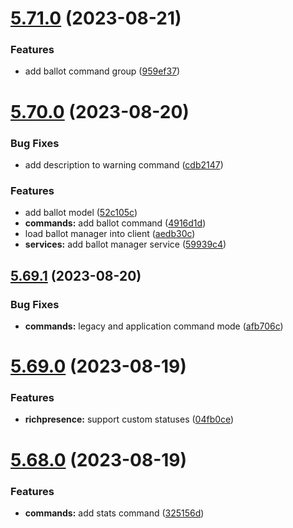 # [5.71.0](https://github.com/onesoft-sudo/sudobot/compare/v5.70.0...v5.71.0) (2023-08-21)


### Features

* add ballot command group ([959ef37](https://github.com/onesoft-sudo/sudobot/commit/959ef378059a664232abac9408626263a35ca100))



# [5.70.0](https://github.com/onesoft-sudo/sudobot/compare/v5.69.1...v5.70.0) (2023-08-20)


### Bug Fixes

* add description to warning command ([cdb2147](https://github.com/onesoft-sudo/sudobot/commit/cdb2147755c04a87df30cc2c83720085c6751a9d))


### Features

* add ballot model ([52c105c](https://github.com/onesoft-sudo/sudobot/commit/52c105c6340cc053a41f526c194c205bfe1164c1))
* **commands:** add ballot command ([4916d1d](https://github.com/onesoft-sudo/sudobot/commit/4916d1d018a62c87ff3808de7ddf1bd5f1fbffda))
* load ballot manager into client ([aedb30c](https://github.com/onesoft-sudo/sudobot/commit/aedb30c061d8beaddc97b0e5a7fc5382db96d52e))
* **services:** add ballot manager service ([59939c4](https://github.com/onesoft-sudo/sudobot/commit/59939c43ca6e006273890e43882496f8165b31c1))



## [5.69.1](https://github.com/onesoft-sudo/sudobot/compare/v5.69.0...v5.69.1) (2023-08-20)


### Bug Fixes

* **commands:** legacy and application command mode ([afb706c](https://github.com/onesoft-sudo/sudobot/commit/afb706cf8da65d33375906efeb707c83b0218899))



# [5.69.0](https://github.com/onesoft-sudo/sudobot/compare/v5.68.0...v5.69.0) (2023-08-19)


### Features

* **richpresence:** support custom statuses ([04fb0ce](https://github.com/onesoft-sudo/sudobot/commit/04fb0ce44c4a597d14252d139ea656f8496892a5))



# [5.68.0](https://github.com/onesoft-sudo/sudobot/compare/v5.67.0...v5.68.0) (2023-08-19)


### Features

* **commands:** add stats command ([325156d](https://github.com/onesoft-sudo/sudobot/commit/325156d348c3b76d55df0188b0fcac2c6cbbcc3a))




